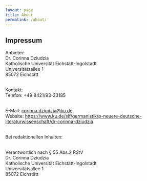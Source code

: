 ```yaml
---
layout: page
title: About
permalink: /about/
---
```


 

## Impressum

Anbieter:<br/>
Dr. Corinna Dziudzia <br/>
Katholische Universität Eichstätt-Ingolstadt<br/>
Universitätsallee 1<br/>
85072 Eichstätt<br/><br/>

Kontakt:<br/>
Telefon: +49 8421/93-23185<br/><br/>
 
E-Mail: corinna.dziudzia@ku.de<br/>
Website: https://www.ku.de/slf/germanistik/p-neuere-deutsche-literaturwissenschaft/dr-corinna-dziudzia<br/><br/>

Bei redaktionellen Inhalten:<br/><br/>

Verantwortlich nach § 55 Abs.2 RStV<br/>
Dr. Corinna Dziudzia <br/>
Katholische Universität Eichstätt-Ingolstadt<br/>
Universitätsallee 1<br/>
85072 Eichstätt<br/>

